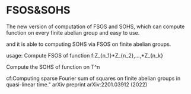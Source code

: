 # FSOS&SOHS

The new version of computation of FSOS and SOHS, which can compute function on every finite abelian group and easy to use.

and it is able to computing SOHS via FSOS on finite abelian groups.

usage:
Compute FSOS of function f:Z_{n_1}*Z_{n_2},...,*Z_{n_k}

Compute the SOHS of function on T^n

cf:Computing sparse Fourier sum of squares on finite abelian groups in quasi-linear time." arXiv preprint arXiv:2201.03912 (2022)
